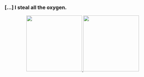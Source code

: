 ### [...] I steal all the oxygen.

<!--
**anthony-freitas/anthony-freitas** is a ✨ _special_ ✨ repository because its `README.md` (this file) appears on your GitHub profile.

Here are some ideas to get you started:

- 🔭 I’m currently working on ...
- 🌱 I’m currently learning ...
- 👯 I’m looking to collaborate on ...
- 🤔 I’m looking for help with ...
- 💬 Ask me about ...
- 📫 How to reach me: ...
- 😄 Pronouns: ...
- ⚡ Fun fact: ...
-->

<div align="center">
  <a href="https://github.com/melon-yellow">
  <img height="180em" src="https://github-readme-stats.vercel.app/api?username=melon-yellow&show_icons=true&theme=aura&include_all_commits=true&count_private=true3" />
  <img height="180em" src="https://github-readme-stats.vercel.app/api/top-langs/?username=melon-yellow&layout=compact&langs_count=7&theme=aura4" />
</div>
